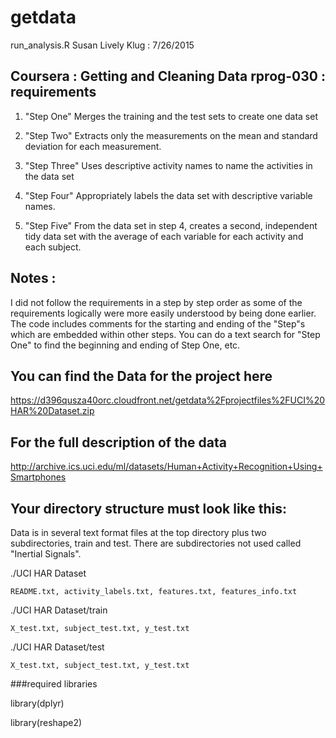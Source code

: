 # getdata

 run_analysis.R
 Susan Lively Klug : 7/26/2015

## Coursera : Getting and Cleaning Data rprog-030 : requirements

 1. "Step One" Merges the training and the test sets to create one data set

 2. "Step Two" Extracts only the measurements on the mean and standard 
 	deviation for each measurement.

 3. "Step Three" Uses descriptive activity names to name the activities 
 	in the data set

 4. "Step Four" Appropriately labels the data set with descriptive variable 
 	names.

 5. "Step Five" From the data set in step 4, creates a second, independent 
 	tidy data set with the average of each variable for each activity 
	and each subject.

## Notes :
 I did not follow the requirements in a step by step order as some of the
 requirements logically were more easily understood by being done earlier.
 The code includes comments for the starting and ending of the "Step"s which
 are embedded within other steps.  You can do a text search for 
 "Step One" to find the beginning and ending of Step One, etc.
 


## You can find the Data for the project here

 https://d396qusza40orc.cloudfront.net/getdata%2Fprojectfiles%2FUCI%20HAR%20Dataset.zip

## For the full description of the data

 http://archive.ics.uci.edu/ml/datasets/Human+Activity+Recognition+Using+Smartphones

## Your directory structure must look like this:

 Data is in several text format files at the top directory plus two subdirectories, train and test.
 There are subdirectories not used called "Inertial Signals".
 
 ./UCI HAR Dataset
 
    README.txt, activity_labels.txt, features.txt, features_info.txt
    
 ./UCI HAR Dataset/train
 
    X_test.txt, subject_test.txt, y_test.txt

 ./UCI HAR Dataset/test
 
    X_test.txt, subject_test.txt, y_test.txt


###required libraries

library(dplyr)

library(reshape2)
